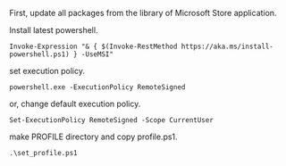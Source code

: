 First, update all packages from the library of Microsoft Store application.

Install latest powershell.
```
Invoke-Expression "& { $(Invoke-RestMethod https://aka.ms/install-powershell.ps1) } -UseMSI"
```
set execution policy.
```
powershell.exe -ExecutionPolicy RemoteSigned
```
or, change default execution policy.
```
Set-ExecutionPolicy RemoteSigned -Scope CurrentUser
```
make PROFILE directory and copy profile.ps1.
```
.\set_profile.ps1
```
